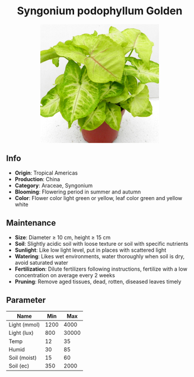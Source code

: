 <h1 align='center'>Syngonium podophyllum Golden</h1>
<p align="center">
    <img 
        align='center'
        width='320'
        src="../images/syngonium podophyllum golden.png" 
        alt='Syngonium podophyllum Golden' />
</p>

## Info

 - **Origin**: Tropical Americas
 - **Production**: China
 - **Category**: Araceae, Syngonium
 - **Blooming**: Flowering period in summer and autumn
 - **Color**: Flower color light green or yellow, leaf color green and yellow white

## Maintenance

 - **Size**: Diameter ≥ 10 cm, height ≥ 15 cm
 - **Soil**: Slightly acidic soil with loose texture or soil with specific nutrients
 - **Sunlight**: Like low light level, put in places with scattered light
 - **Watering**: Likes wet environments, water thoroughly when soil is dry, avoid saturated water
 - **Fertilization**: Dilute fertilizers following instructions, fertilize with a low concentration on average every 2 weeks
 - **Pruning**: Remove aged tissues, dead, rotten, diseased leaves timely

## Parameter

| Name         | Min  | Max   |
|--------------|------|-------|
| Light (mmol) | 1200 | 4000  |
| Light (lux)  | 800 | 30000 |
| Temp         | 12    | 35    |
| Humid        | 30   | 85    |
| Soil (moist) | 15   | 60    |
| Soil (ec)    | 350  | 2000  |